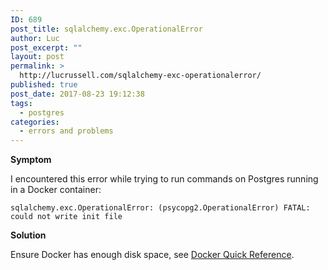 ```yaml
---
ID: 689
post_title: sqlalchemy.exc.OperationalError
author: Luc
post_excerpt: ""
layout: post
permalink: >
  http://lucrussell.com/sqlalchemy-exc-operationalerror/
published: true
post_date: 2017-08-23 19:12:38
tags:
  - postgres
categories:
  - errors and problems
---
```

**Symptom**

I encountered this error while trying to run commands on Postgres running in a Docker container:

    sqlalchemy.exc.OperationalError: (psycopg2.OperationalError) FATAL:  could not write init file

**Solution**

Ensure Docker has enough disk space, see [Docker Quick Reference](http://lucrussell.com/docker-quick-reference).
